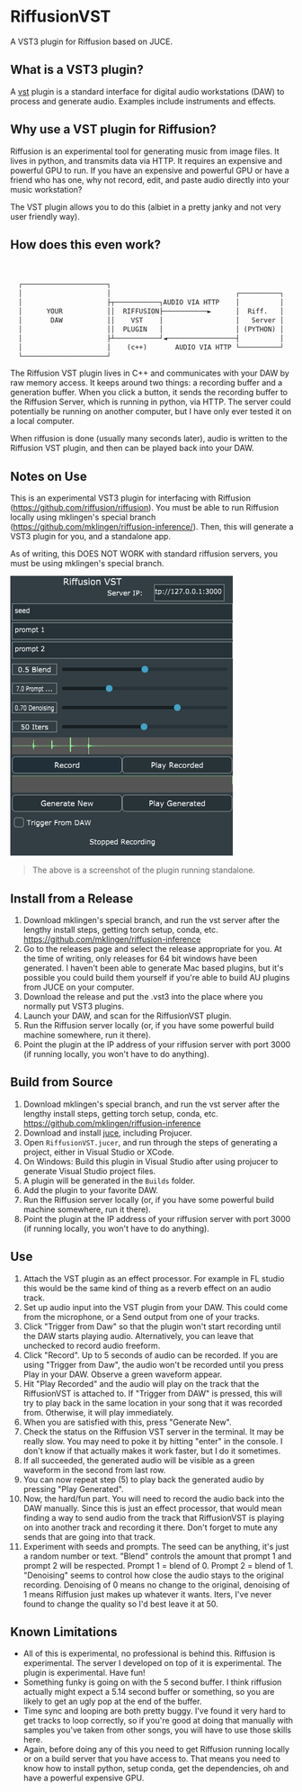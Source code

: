 # RiffusionVST
 A VST3 plugin for Riffusion based on JUCE.

 ## What is a VST3 plugin?
 A [vst](https://steinbergmedia.github.io/vst3_doc/vstsdk/index.html) plugin is a standard interface for digital audio workstations (DAW) to process and generate audio. Examples include instruments and effects.

 ## Why use a VST plugin for Riffusion?
 Riffusion is an experimental tool for generating music from image files. It lives in python, and transmits data via HTTP. It requires an expensive and powerful GPU to run. If you have an expensive and powerful GPU or have a friend who has one, why not record, edit, and paste audio directly into your music workstation?

 The VST plugin allows you to do this (albiet in a pretty janky and not very user friendly way).

## How does this even work?

```


  ┌─────────────────────┐
  │                     │                               ┌──────────┐
  │                     ├┬───────────┐AUDIO VIA HTTP    │          │
  │      YOUR           ││  RIFFUSION├───────────►      │  Riff.   │
  │       DAW           ││    VST    │                  │   Server │
  │                     ││  PLUGIN   │                  │ (PYTHON) │
  │                     ├┴───────────┘◄─────────────────┤          │
  │                     │    (c++)       AUDIO VIA HTTP └──────────┘
  └─────────────────────┘

```
The Riffusion VST plugin lives in C++ and communicates with your DAW by raw memory access. It keeps around two things: a recording buffer and a generation buffer. When you click a button, it sends the recording buffer to the Riffusion Server, which is running in python, via HTTP. The server could potentially be running on another computer, but I have only ever tested it on a local computer.

When riffusion is done (usually many seconds later), audio is written to the Riffusion VST plugin, and then can be played back into your DAW.

## Notes on Use
This is an experimental VST3 plugin for interfacing with Riffusion (https://github.com/riffusion/riffusion). You must be able to run Riffusion locally using mklingen's special branch (https://github.com/mklingen/riffusion-inference/). Then, this will generate a VST3 plugin for you, and a standalone app.

As of writing, this DOES NOT WORK with standard riffusion servers, you must be using mklingen's special branch.

![screenshot](screenshot.png)
> The above is a screenshot of the plugin running standalone.

## Install from a Release
1. Download mklingen's special branch, and run the vst server after the lengthy install steps, getting torch setup, conda, etc. https://github.com/mklingen/riffusion-inference
2. Go to the releases page and select the release appropriate for you. At the time of writing, only releases for 64 bit windows have been generated. I haven't been able to generate Mac based plugins, but it's possible you could build them yourself if you're able to build AU plugins from JUCE on your computer.
3. Download the release and put the .vst3 into the place where you normally put VST3 plugins.
4. Launch your DAW, and scan for the RiffusionVST plugin.
5. Run the Riffusion server locally (or, if you have some powerful build machine somewhere, run it there).
6. Point the plugin at the IP address of your riffusion server with port 3000 (if running locally, you won't have to do anything).

## Build from Source
1. Download mklingen's special branch, and run the vst server after the lengthy install steps, getting torch setup, conda, etc. https://github.com/mklingen/riffusion-inference
2. Download and install [juce](https://juce.com/get-juce/download), including Projucer.
3. Open `RiffusionVST.jucer`, and run through the steps of generating a project, either in Visual Studio or XCode.
4. On Windows: Build this plugin in Visual Studio after using projucer to generate Visual Studio project files.
5. A plugin will be generated in the `Builds` folder.
6. Add the plugin to your favorite DAW.
7. Run the Riffusion server locally (or, if you have some powerful build machine somewhere, run it there).
8. Point the plugin at the IP address of your riffusion server with port 3000 (if running locally, you won't have to do anything).

## Use
1. Attach the VST plugin as an effect processor. For example in FL studio this would be the same kind of thing as a reverb effect on an audio track.
2. Set up audio input into the VST plugin from your DAW. This could come from the microphone, or a Send output from one of your tracks.
3. Click "Trigger from Daw" so that the plugin won't start recording until the DAW starts playing audio. Alternatively, you can leave that unchecked to record audio freeform.
4. Click "Record". Up to 5 seconds of audio can be recorded. If you are using "Trigger from Daw", the audio won't be recorded until you press Play in your DAW. Observe a green waveform appear.
5. Hit "Play Recorded" and the audio will play on the track that the RiffusionVST is attached to. If "Trigger from DAW" is pressed, this will try to play back in the same location in your song that it was recorded from. Otherwise, it will play immediately.
6. When you are satisfied with this, press "Generate New".
7. Check the status on the Riffusion VST server in the terminal. It may be really slow. You may need to poke it by hitting "enter" in the console. I don't know if that actually makes it work faster, but I do it sometimes.
8. If all succeeded, the generated audio will be visible as a green waveform in the second from last row.
9. You can now repeat step (5) to play back the generated audio by pressing "Play Generated".
10. Now, the hard/fun part. You will need to record the audio back into the DAW manually. Since this is just an effect processor, that would mean finding a way to send audio from the track that RiffusionVST is playing on into another track and recording it there. Don't forget to mute any sends that are going into that track.
11. Experiment with seeds and prompts. The seed can be anything, it's just a random number or text. "Blend" controls the amount that prompt 1 and prompt 2 will be respected. Prompt 1 = blend of 0. Prompt 2 = blend of 1. "Denoising" seems to control how close the audio stays to the original recording. Denoising of 0 means no change to the original, denoising of 1 means Riffusion just makes up whatever it wants. Iters, I've never found to change the quality so I'd best leave it at 50.

## Known Limitations
* All of this is experimental, no professional is behind this. Riffusion is experimental. The server I developed on top of it is experimental. The plugin is experimental. Have fun!
* Something funky is going on with the 5 second buffer. I think riffusion actually might expect a 5.14 second buffer or something, so you are likely to get an ugly pop at the end of the buffer.
* Time sync and looping are both pretty buggy. I've found it very hard to get tracks to loop correctly, so if you're good at doing that manually with samples you've taken from other songs, you will have to use those skills here.
* Again, before doing any of this you need to get Riffusion running locally or on a build server that you have access to. That means you need to know how to install python, setup conda, get the dependencies, oh and have a powerful expensive GPU.